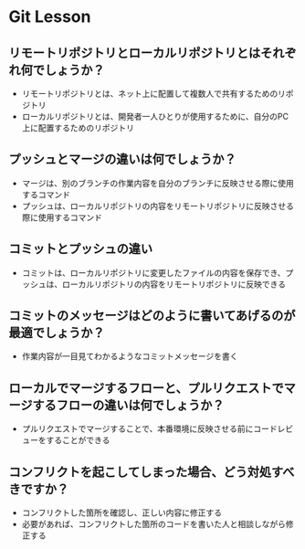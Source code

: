 # Git Lesson

## リモートリポジトリとローカルリポジトリとはそれぞれ何でしょうか？
- リモートリポジトリとは、ネット上に配置して複数人で共有するためのリポジトリ
- ローカルリポジトリとは、開発者一人ひとりが使用するために、自分のPC上に配置するためのリポジトリ


## プッシュとマージの違いは何でしょうか？
- マージは、別のブランチの作業内容を自分のブランチに反映させる際に使用するコマンド
- プッシュは、ローカルリポジトリの内容をリモートリポジトリに反映させる際に使用するコマンド


## コミットとプッシュの違い
- コミットは、ローカルリポジトリに変更したファイルの内容を保存でき、プッシュは、ローカルリポジトリの内容をリモートリポジトリに反映できる


## コミットのメッセージはどのように書いてあげるのが最適でしょうか？
- 作業内容が一目見てわかるようなコミットメッセージを書く


## ローカルでマージするフローと、プルリクエストでマージするフローの違いは何でしょうか？
- プルリクエストでマージすることで、本番環境に反映させる前にコードレビューをすることができる


## コンフリクトを起こしてしまった場合、どう対処すべきですか？
- コンフリクトした箇所を確認し、正しい内容に修正する
- 必要があれば、コンフリクトした箇所のコードを書いた人と相談しながら修正する